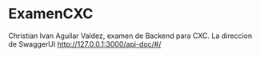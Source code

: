 # ExamenCXC
Christian Ivan Aguilar Valdez, examen de Backend para CXC.
La direccion de SwaggerUI http://127.0.0.1:3000/api-doc/#/
